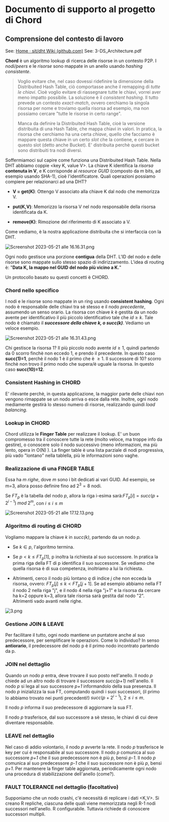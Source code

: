 # Documento di supporto al progetto di Chord

## Comprensione del contesto di lavoro

See: [Home · sit/dht Wiki (github.com)](https://github.com/sit/dht/wiki)
See: 3-DS_Architecture.pdf

**Chord** è un algoritmo lookup di ricerca delle risorse in un contesto P2P.
I *nodi/peers* e le *risorse* sono mappate in un anello usando *hashing consistente*.

> Voglio evitare che, nel caso dovessi ridefinire la dimensione della Distribuited Hash Table, ciò comportasse anche il remapping di *tutte le chiavi*. Cioè voglio evitare di riassegnare tutte le chiavi, vorrei aver meno impatto possibile.
> La soluzione è il *consistent hashing*. Il tutto prevede un contesto *exact-match*, ovvero cerchiamo la singola risorsa per nome e troviamo quella risorsa ad esempio, ma non possiamo cercare "tutte le risorse in certo range".
> 
> Manca da definire la Distribuited Hash Table, cioè la versione distribuita di una Hash Table, che mappa chiavi in valori. In pratica, la risorsa che cerchiamo ha una certa *chiave*, quello che facciamo è mappare questa chiave in un certo *slot* che la contiene, e cercare in questo slot (detto anche Bucket).
> E' distribuita perchè questi bucket sono distribuiti tra nodi diversi.

Soffermiamoci sul capire come funziona una Distribuited Hash Table.
Nella DHT abbiamo coppie  <key K, value V>.
La chiave K identifica la *risorsa* **contenuta in V**, e K corrisponde al *resource GUID* (composto da m bits, ad esempio usando SHA-1), cioè l'identificatore. Quali operazioni possiamo compiere per relazionarci ad una DHT?

* **V = get(K)**: Ottengo V associato alla chiave K dal nodo che memorizza V.

* **put(K,V)**: Memorizzo la risorsa V nel nodo responsabile della risorsa identificata da K.

* **remove(K)**: Rimozione del riferimento di K associato a V.

Come vediamo, è la nostra applicazione distribuita che si interfaccia con la DHT.

![Screenshot 2023-05-21 alle 16.16.31.png](/var/folders/_p/3wnzmzzj6q3djg3_fgyjqmb40000gn/T/TemporaryItems/NSIRD_screencaptureui_555j2e/Screenshot%202023-05-21%20alle%2016.16.31.png)

Ogni nodo gestisce una porzione **contigua** della DHT. L'ID del nodo e delle risorse sono mappate sullo stesso spazio di indirizzamento.
L'idea di routing è: "**Data K, la mappo nel GUID del nodo più vicino a K.**"

Un protocollo basato su questi concetti è CHORD.   

### Chord nello specifico

I nodi e le risorse sono mappate in un ring usando **consistent hashing**.
Ogni nodo è responsabile delle chiavi tra sè stesso e il nodo *precedente*, assumendo un senso orario.
La risorsa con chiave *k* è gestita da un nodo avente per identificativo il più piccolo identificativo tale che $id \geq k$. Tale nodo è chiamato il ***successore della chiave k, o succ(k)***.
Vediamo un veloce esempio.

![Screenshot 2023-05-21 alle 16.31.43.png](/Users/festinho/Progetti%20Uni/Chord_SDCC/img/Screenshot%202023-05-21%20alle%2016.31.43.png)



Chi gestisce la risorsa 1? Il più piccolo nodo avente $id \geq 1$, quindi partendo da 0 scorro finchè non eccedo 1, e prendo il precedente. In questo caso **succ(1)=1**, perchè il nodo 1 è il primo che è $\geq1$.
Il successore di 10? scorro finchè non trovo il primo nodo che supera/è uguale la risorsa.
In questo caso **succ(10)=12**.


### Consistent Hashing in CHORD

E' rilevante perchè, in questa applicazione, la maggior parte delle chiavi non vengono rimappate se un nodo arriva o esce dalla rete. Inoltre, ogni nodo mediamente gestirà lo stesso numero di risorse, realizzando quindi *load balancing.*

### Lookup in CHORD

Chord utilizza le **Finger Table** per realizzare il lookup. E' un buon compromesso tra il conoscere tutte la rete (molto veloce, ma troppe info da gestire), o conoscere solo il nodo successivo (meno informazioni, ma più lento, opera in O(N) ).
La finger table è una lista parziale di nodi progressiva, più vado "lontano" nella tablella, più le informazioni sono vaghe.



### Realizzazione di una FINGER TABLE

Essa ha *m righe*, dove *m* sono i bit dedicati ai vari GUID.
Ad esempio, se m=3, allora posso definire fino ad $2^3=8$ nodi.

Se $FT_p$ è la tabella del nodo *p*, allora la riga i-esima sarà:$FT_p[i]=succ(p+2^{i-1})\;mod \;2^m$, con $i \leq i \leq m$



![Screenshot 2023-05-21 alle 17.12.13.png](/Users/festinho/Progetti%20Uni/Chord_SDCC/img/Screenshot%202023-05-21%20alle%2017.12.13.png)

### Algoritmo di routing di CHORD

Vogliamo mappare la chiave *k* in *succ(k)*, partendo da un nodo *p.*

- Se $k \in p$, l'algoritmo termina.

- Se $p < k \leq FT_p[1]$, p inoltra la richiesta al suo successore. In pratica la prima riga della FT di p identifica il suo successore. Se vediamo che quella risorsa è di sua competenza, inoltriamo a lui la richiesta.

- Altrimenti, cerco il nodo più lontano *q* di indice *j* che non ecceda la risorsa, ovvero: $FT_p[j] \leq k < FT_p[j+1]$.  Se ad esempio abbiamo nella FT il nodo 2 nella riga "j", e il nodo 4 nella riga "j+1" e la risorsa da cercare ha k=2 oppure k=3, allora tale risorsa sarà gestita dal nodo "2". Altrimenti vado avanti nelle righe.



![3.png](/Users/festinho/Progetti%20Uni/Chord_SDCC/img/3.png)

### Gestione JOIN & LEAVE

Per facilitare il tutto, ogni nodo mantiene un puntatore anche al suo predecessore, per semplificare le operazioni. Come lo individuo? In senso **antiorario**, il predecessore del nodo p è il primo nodo incontrato partendo da p.

### JOIN nel dettaglio

Quando un nodo *p* entra, deve trovare il suo posto nell'anello.
Il nodo *p* chiede ad un altro nodo di trovare il successore *succ(p+1)* nell'anello.
Il nodo *p* si lega al suo successore *p+1* informandolo della sua presenza.
Il nodo *p* inizializza la sua FT, computando quindi i suoi successori, (il primo lo abbiamo trovato nei punti precedenti!)
$succ(p+2^{i-1}), \; 2 \leq i \leq m$.

Il nodo *p* informa il suo predecessore di aggiornare la sua FT.

Il nodo *p* trasferisce, dal suo successore a sè stesso, le chiavi di cui deve diventare responsabile.

### LEAVE nel dettaglio

Nel caso di addio volontario, il nodo *p* avverte la rete.
Il nodo *p* trasferisce le key per cui è responsabile al suo successore.
Il nodo *p* comunica al suo successore *p+1* che il suo predecessore non è più *p*, bensì *p-1*.
Il nodo *p* comunica al suo predecessore *p-1* che il suo successore non è più *p*, bensì *p+1*.
Per mantenere la finger table aggiornata, periodicamente ogni nodo una procedura di stabilizzazione dell'anello (come?).

### FAULT TOLERANCE nel dettaglio (facoltativo)

Supponiamo che un nodo crashi, c'è necessità di replicare i dati <K,V>.
Si creano R repliche, ciascuna delle quali viene memorizzata negli R-1 nodi successori nell'anello. R configurabile. Tuttavia richiede di conoscere successori multipli.



